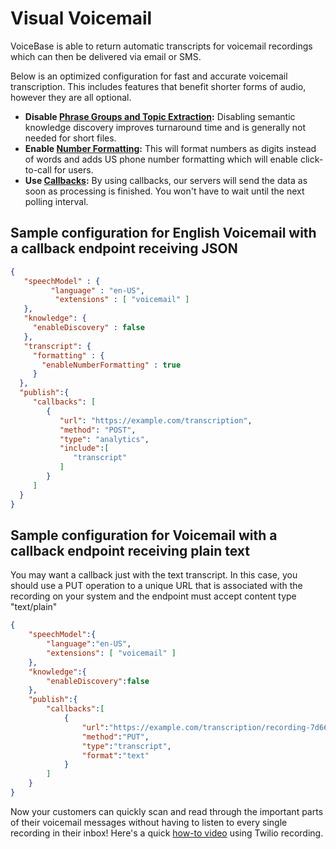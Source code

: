 
# Visual Voicemail


VoiceBase is able to return automatic transcripts for voicemail recordings which can then be delivered via email or SMS.

Below is an optimized configuration for fast and accurate voicemail transcription. This includes features that benefit shorter forms of audio, however they are all optional.

* **Disable [Phrase Groups and Topic Extraction](keywordsandtopics.md):** Disabling semantic knowledge discovery improves turnaround time and is generally not needed for short files.
* **Enable [Number Formatting](formatting.md):** This will format numbers as digits instead of words and adds US phone number formatting which will enable click-to-call for users.
* **Use [Callbacks](callbacks.md):** By using callbacks, our servers will send the data as soon as processing is finished. You won't have to wait until the next polling interval.


## Sample configuration for English Voicemail with a callback endpoint receiving JSON
```json
{  
   "speechModel" : {
         "language" : "en-US",
          "extensions" : [ "voicemail" ]
   },
   "knowledge": {
     "enableDiscovery" : false
   },
   "transcript": {
     "formatting" : {
       "enableNumberFormatting" : true
     }
  },       
  "publish":{  
     "callbacks": [  
        {  
           "url": "https://example.com/transcription",
           "method": "POST",
           "type": "analytics",
           "include":[  
              "transcript"
           ]
        }
     ]
  }
}
```


## Sample configuration for Voicemail with a callback endpoint receiving plain text

You may want a callback just with the text transcript. In this case, you should use a PUT operation to a unique URL that is associated with the recording on your system and the endpoint must accept content type "text/plain"


```json
{
    "speechModel":{
        "language":"en-US",
        "extensions": [ "voicemail" ]
    },
    "knowledge":{
        "enableDiscovery":false
    },
    "publish":{
        "callbacks":[
            {
                "url":"https://example.com/transcription/recording-7d66f194786d",
                "method":"PUT",
                "type":"transcript",
                "format":"text"
            }
        ]
    }
}
```


Now your customers can quickly scan and read through the important parts of their voicemail messages without having to listen to every single recording in their inbox!
Here's a quick [how-to video](https://youtu.be/K9NeLdOAdY4) using Twilio recording.

